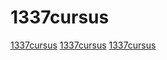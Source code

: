 # 1337cursus
[1337cursus](https://github.com/mel-aini/libft)
[1337cursus](https://github.com/mel-aini/ft_printf)
[1337cursus](https://github.com/mel-aini/get_next_line)
